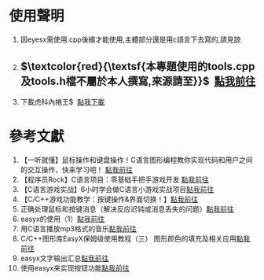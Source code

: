 # 使用聲明
1. 因eyesx需使用.cpp後綴才能使用,主體部分還是用c語言下去寫的,請見諒
2. ## $\textcolor{red}{\textsf{本專題使用的tools.cpp及tools.h檔不屬於本人撰寫,來源請至}}$&nbsp;&nbsp;[點我前往](https://www.bilibili.com/video/BV1vM4y1X7Kb/?share_source=copy_web&vd_source=f387be602c0e9f90a4635284f77db973)  
3. 下載虎科內捲王$&nbsp;&nbsp;[點我下載](https://github.com/OwQb/41243256/raw/master/%E8%99%8E%E7%A7%91%E5%85%A7%E6%8D%B2%E7%8E%8B.zip)
# 參考文獻
1. 【一听就懂】鼠标操作和键盘操作！C语言图形编程教你实现代码和用户之间的交互操作，快来学习吧！ [點我前往](https://www.bilibili.com/video/BV1dY4y1o7md/?share_source=copy_web&vd_source=f387be602c0e9f90a4635284f77db973)  
2. 【程序员Rock】C语言项目：零基础手把手游戏开发 [點我前往](https://www.bilibili.com/video/BV1vM4y1X7Kb/?p=4&share_source=copy_web&vd_source=f387be602c0e9f90a4635284f77db973)  
3. 【C语言游戏实战】6小时学会做C语言小游戏实战项目[點我前往](https://www.bilibili.com/video/BV1ZW4y147bS/?p=4&share_source=copy_web&vd_source=f387be602c0e9f90a4635284f77db973)  
4. 【C/C++游戏功能教学：按键操作&界面切换！】[點我前往](https://www.bilibili.com/video/BV1sN4y1j7La/?share_source=copy_web&vd_source=f387be602c0e9f90a4635284f77db973)  
5. 正确处理鼠标和按键消息（解决反应迟钝或消息丢失的问题）[點我前往](https://codebus.cn/zhaoh/handle-mouse-messages-correctly)  
6. easyx的使用（1）[點我前往](https://blog.csdn.net/qq_62582966/article/details/124493813)  
7. 用C语言播放mp3格式的音乐[點我前往](https://blog.csdn.net/qq_46527915/article/details/109269816)  
8. C/C++图形库EasyX保姆级使用教程（三） 图形颜色的填充及相关应用[點我前往](https://blog.csdn.net/llh200804/article/details/131454797)  
9. easyx文字输出汇总[點我前往](https://blog.csdn.net/weixin_51484780/article/details/118851294)  
10. 使用easyx来实现按钮功能[點我前往](https://blog.csdn.net/bigorange1/article/details/124695264)  